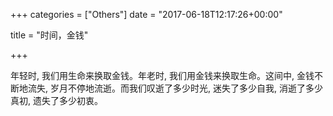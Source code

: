 +++
categories = ["Others"]
date = "2017-06-18T12:17:26+00:00"

title = "时间，金钱"

+++


年轻时, 我们用生命来换取金钱。年老时, 我们用金钱来换取生命。这间中, 金钱不断地流失, 岁月不停地流逝。而我们叹逝了多少时光, 迷失了多少自我, 消逝了多少真初, 遗失了多少初衷。